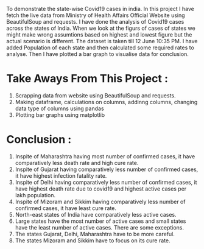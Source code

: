 To demonstrate the state-wise Covid19 cases in india. In this project I have fetch the live data from Ministry of Health Affairs Official Website using BeautifulSoup and requests. I have done the analysis of Covid19 cases across the states of India. When we look at the figurs of cases of states we might make wrong assumtions based on highest and lowest figure but the actual scenario is different.
The dataset is taken till 12 June 10:35 PM.
I have added Population of each state and then calculated some required rates to analyse.
Then I have plotted a bar graph to visualise data for conclusion.
# Take Aways From This Project :
1. Scrapping data from website using BeautifulSoup and requests.
2. Making dataframe, calculations on columns, addinng columns, changing data type of columns using pandas
3. Plotting bar graphs using matplotlib
# Conclusion :
1. Inspite of Maharashtra having most number of confirmed cases, it have comparatively less death rate and high cure rate.
2. Inspite of Gujarat having comparatively less number of confirmed cases, it have highest infection fatality rate.
3. Inspite of Delhi having comparatively less number of confirmed cases, it have highest death rate due to covid19 and highest active cases per lakh population.
4. Inspite of Mizoram and Sikkim having comparatively less number of confirmed cases, it have least cure rate.
5. North-east states of India have comparatively less active cases.
6. Large states have the most number of active cases and small states have the least number of active cases. There are some exceptions.
7. The states Gujarat, Delhi, Maharashtra have to be more careful.
8. The states Mizoram and Sikkim have to focus on its cure rate.
